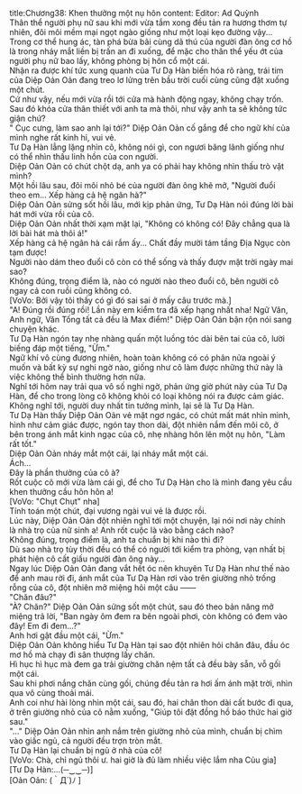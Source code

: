 title:Chương38: Khen thưởng một nụ hôn
content:
Editor: Ad Quỳnh<br>Thân thể người phụ nữ sau khi mới vừa tắm xong đều tản ra hương thơm tự nhiên, đôi môi mềm mại ngọt ngào giống như một loại kẹo đường vậy...<br>Trong cơ thể hung ác, tàn phá bừa bãi cùng dã thú của người đàn ông cơ hồ là trong nháy mắt liền bị trấn an đi xuống, để mặc cho thân thể yếu ớt của người phụ nữ bao lấy, không phòng bị hôn cổ một cái.<br>Nhận ra được khí tức xung quanh của Tư Dạ Hàn biến hóa rõ ràng, trái tim của Diệp Oản Oản đang treo lơ lửng trên bầu trời cuối cùng cũng đặt xuống một chút.<br>Cứ như vậy, nếu mới vừa rồi tới cửa mà hành động ngay, không chạy trốn. Sau đó khóa cửa thân thiết với anh ta mà thôi, như vậy anh ta sẽ không tức giận chứ?<br>" Cục cưng, làm sao anh lại tới?" Diệp Oản Oản cố gắng để cho ngữ khí của mình nghe rất kinh hỉ, vui vẻ.<br>Tư Dạ Hàn lẳng lặng nhìn cô, không nói gì, con ngươi băng lãnh giống như có thể nhìn thấu linh hồn của con người.<br>Diệp Oản Oản có chút chột dạ, anh ya có phải hay không nhìn thấu trò vặt mình?<br>Một hồi lâu sau, đôi môi nhỏ bé của người đàn ông khẽ mở, "Người đuổi theo em... Xếp hàng cả hệ ngân hà?"<br>Diệp Oản Oản sửng sốt hồi lâu, mới kịp phản ứng, Tư Dạ Hàn nói đúng lời bài hát mới vừa rồi của cô.<br>Diệp Oản Oản nhất thời xạm mặt lại, "Không có không có! Đây chẳng qua là lời bài hát mà thôi á!"<br>Xếp hàng cả hệ ngân hà cái rắm ấy... Chất đầy mười tám tầng Địa Ngục còn tạm được!<br>Người nào dám theo đuổi cô còn có thể sống và thấy đượv mặt trời ngày mai sao?<br>Không đúng, trọng điểm là, nào có người nào theo đuổi cô, bên người cô ngay cả con ruồi cũng không có.<br>[VoVo: Bởi vậy tôi thấy có gì đó sai sai ở mấy câu trước mà.]<br>"A! Đúng rồi đúng rồi! Lần này em kiểm tra đã xếp hạng nhất nha! Ngữ Văn, Anh ngữ, Văn Tống tất cả đều là Max điểm!" Diệp Oản Oản bận rộn nói sang chuyện khác.<br>Tư Dạ Hàn ngón tay nhẹ nhàng quấn một luồng tóc dài bên tai của cô, lười biếng đáp một tiếng, "Ừm."<br>Ngữ khí vô cùng đương nhiên, hoàn toàn không có có phân nửa ngoài ý muốn và bất kỳ sự nghi ngờ nào, giống như cô làm được những thứ này là việc không thể bình thường hơn nữa.<br>Nghĩ tới hôm nay trải qua vô số nghi ngờ, phản ứng giờ phút này của Tư Dạ Hàn, để cho trong lòng cô không khỏi có loại không nói ra được cảm giác.<br>Không nghĩ tới, người duy nhất tin tưởng mình, lại sẽ là Tư Dạ Hàn.<br>Tư Dạ Hàn thấy Diệp Oản Oản vẻ mặt ngơ ngác, có chút mất mát nhìn mình, hình như cảm giác được, ngón tay thon dài, đột nhiên nắm đến môi cô, ở bên trong ánh mắt kinh ngạc của cô, nhẹ nhàng hôn lên một nụ hôn, "Làm rất tốt."<br>Diệp Oản Oản nháy mắt một cái, lại nháy mắt một cái.<br>Ách...<br>Đây là phần thưởng của cô à?<br>Rốt cuộc cô mới vừa làm cái gì, để cho Tư Dạ Hàn cho là mình đang yêu cầu khen thưởng cầu hôn hôn a!<br>[VoVo: "Chụt Chụt" nha]<br>Tính toán một chút, đại vương ngài vui vẻ là được rồi.<br>Lúc này, Diệp Oản Oản đột nhiên nghĩ tới một chuyện, lại nói nơi này chính là nhà trọ của nữ sinh a! Anh rốt cuộc là vào bằng cách nào?<br>Không đúng, trọng điểm là, anh ta chuẩn bị khi nào thì đi?<br>Dù sao nhà trọ tùy thời đều có thể có người tới kiểm tra phòng, vạn nhất bị phát hiện cô cất giấu người đàn ông này...<br>Ngay lúc Diệp Oản Oản đang vắt hết óc nên khuyên Tư Dạ Hàn như thế nào để anh mau rời đi, ánh mắt của Tư Dạ Hàn rơi vào trên giường nhỏ trống rỗng của cô, đột nhiên mở miệng hỏi một câu ——<br>"Chăn đâu?"<br>"À? Chăn?" Diệp Oản Oản sửng sốt một chút, sau đó theo bản năng mở miệng trả lời, "Ban ngày ôm đem ra bên ngoài phơi, còn không có đem vào đây! Em đi đem...?"<br>Anh hơi gật đầu một cái, "Ừm."<br>Diệp Oản Oản không hiểu Tư Dạ Hàn tại sao đột nhiên hỏi chăn đâu, đầu óc mơ hồ mà chạy đi sân thượng lấy chăn.<br>Hì hục hì hục mà đem ga trải giường chăn nệm tất cả đều bày sẵn, vỗ gối một cái.<br>Sau khi phơi nắng chăn cùng gối, chúng đều tản ra hơi ấm ánh mặt trời, nhìn qua vô cùng thoải mái.<br>Anh coi như hài lòng nhìn một cái, sau đó, hai chân thon dài cất bước đi qua, ở trên giường nhỏ của cô nằm xuống, "Giúp tôi đặt đồng hồ báo thức hai giờ sau."<br>"..." Diệp Oản Oản nhìn anh nắm trên giường nhỏ của mình, chuẩn bị chìm vào giấc ngủ, cả người đều trợn tròn mắt.<br>Tư Dạ Hàn lại chuẩn bị ngủ ở nhà của cô!<br>[VoVo: Chà, chỉ ngủ thôi ư. hai giờ là đủ làm nhiều việc lắm nha Củu gia]<br>[Tư Dạ Hàn:...(─‿‿─)]<br>[Oản Oản: (｀Д´)ﾉ ]